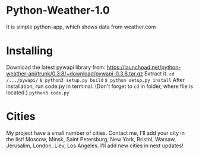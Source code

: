# Python-Weather-1.0
It is simple python-app, which shows data from weather.com
# Installing
Download the latest pywapi library from: https://launchpad.net/python-weather-api/trunk/0.3.8/+download/pywapi-0.3.8.tar.gz
Extract it. 
`cd /.../pywapi/`
`$ python3 setup.py build` 
`$ python setup.py install`
After installation, run code.py in terminal. (Don't forget to `cd` in folder, where file is located.)
`python3 code.py`
# Cities
My project have a small number of cities. Contact me, I'll add your city in the list!
Moscow, Minsk, Saint Petersburg, New York, Bristol, Warsaw, Jerusalim, London, Liev, Los Angeles. I'll add new cities in next updates!
